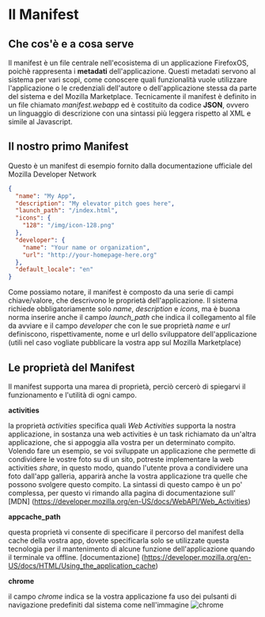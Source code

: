 # Il Manifest

## Che cos'è e a cosa serve

Il manifest è un file centrale nell'ecosistema di un applicazione FirefoxOS, poichè rappresenta i **metadati** dell'applicazione.
Questi metadati servono al sistema per vari scopi, come conoscere quali funzionalità vuole utilizzare l'applicazione o le credenziali dell'autore o dell'applicazione stessa da parte del sistema e del Mozilla Marketplace.
Tecnicamente il manifest è definito in un file chiamato *manifest.webapp* ed è costituito da codice **JSON**, ovvero un linguaggio di descrizione con una sintassi più leggera rispetto al XML e simile al Javascript.

## Il nostro primo Manifest

Questo è un manifest di esempio fornito dalla documentazione ufficiale del Mozilla Developer Network
```JSON
{
  "name": "My App",
  "description": "My elevator pitch goes here",
  "launch_path": "/index.html",
  "icons": {
    "128": "/img/icon-128.png"
  },
  "developer": {
    "name": "Your name or organization",
    "url": "http://your-homepage-here.org"
  },
  "default_locale": "en"
}
```
Come possiamo notare, il manifest è composto da una serie di campi chiave/valore, che descrivono le proprietà dell'applicazione.
Il sistema richiede obbligatoriamente solo *name*, *description* e *icons*, ma è buona norma inserire anche il campo *launch_path* che indica il collegamento al file da avviare e il campo *developer* che con le sue proprietà *name* e *url* definiscono, rispettivamente, nome e url dello sviluppatore dell'applicazione (utili nel caso vogliate pubblicare la vostra app sul Mozilla Marketplace)

## Le proprietà del Manifest

Il manifest supporta una marea di proprietà, perciò cercerò di spiegarvi il funzionamento e l'utilità di ogni campo.

**activities**

la proprietà *activities* specifica quali *Web Activities* supporta la nostra applicazione, in sostanza una web activities è un task richiamato da un'altra applicazione, che si appoggia alla vostra per un determinato compito.
Volendo fare un esempio, se voi sviluppate un applicazione che permette di condividere le vostre foto su di un sito, potreste implementare la web activities *share*, in questo modo, quando l'utente prova a condividere una foto dall'app galleria, apparirà anche la vostra applicazione tra quelle che possono svolgere questo compito.
La sintassi di questo campo è un po' complessa, per questo vi rimando alla pagina di documentazione sull' [MDN] (https://developer.mozilla.org/en-US/docs/WebAPI/Web_Activities)

**appcache_path**

questa proprietà vi consente di specificare il percorso del manifest della cache della vostra app, dovete specificarla solo se utilizzate questa tecnologia per il mantenimento di alcune funzione dell'applicazione quando il terminale va offline.
[documentazione] (https://developer.mozilla.org/en-US/docs/HTML/Using_the_application_cache)

**chrome**

il campo *chrome* indica se la vostra applicazione fa uso dei pulsanti di navigazione predefiniti dal sistema come nell'immagine
![chrome](https://github.com/giammyjet/firefoxos-quick-guide/blob/0.3/images/new/nav-both2.png?raw=true)
